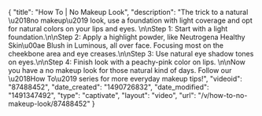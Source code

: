 {
    "title": "How To | No Makeup Look",
    "description": "The trick to a natural \u2018no makeup\u2019 look, use a foundation with light coverage and opt for natural colors on your lips and eyes. \n\nStep 1: Start with a light foundation.\n\nStep 2: Apply a highlight powder, like Neutrogena Healthy Skin\u00ae Blush in Luminous, all over face. Focusing most on the cheekbone area and eye creases.\n\nStep 3: Use natural eye shadow tones on eyes.\n\nStep 4: Finish look with a peachy-pink color on lips. \n\nNow you have a no makeup look for those natural kind of days. Follow our \u2018How To\u2019 series for more everyday makeup tips!",
    "videoid": "87488452",
    "date_created": "1490726832",
    "date_modified": "1491347492",
    "type": "captivate",
    "layout": "video",
    "url": "\/v\/how-to-no-makeup-look\/87488452"
}